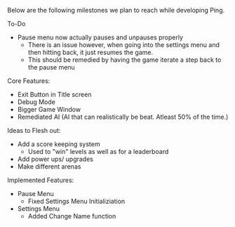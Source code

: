 Below are the following milestones we plan to reach while developing Ping.


To-Do
- Pause menu now actually pauses and unpauses properly
    - There is an issue however, when going into the settings menu and then hitting back, it just resumes the game. 
    - This should be remedied by having the game iterate a step back to the pause menu

Core Features:
- Exit Button in Title screen
- Debug Mode
- Bigger Game Window
- Remediated AI (AI that can realistically be beat. Atleast 50% of the time.)


Ideas to Flesh out:
- Add a score keeping system
    - Used to "win" levels as well as for a leaderboard
- Add power ups/ upgrades
- Make different arenas


Implemented Features:
- Pause Menu
    - Fixed Settings Menu Initializiation
- Settings Menu
    - Added Change Name function